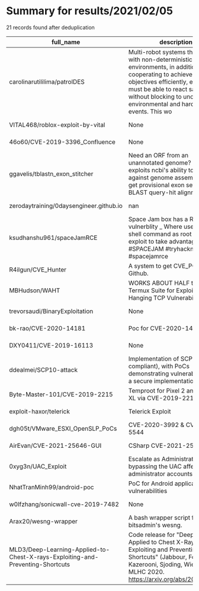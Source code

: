
# Summary for results/2021/02/05
    
21 records found after deduplication

| full_name | description | html_url | matched_list | matched_count | pushed_at | size | stargazers_count | language | forks_count |
|--------------------------------------------------------------------------------|------------------------------------------------------------------------------------------------------------------------------------------------------------------------------------------------------------------------------------------------------------------|---------------------------------------------------------------------------------------------------|-------------------------------------|-----------------|---------------------------|--------|--------------------|------------------|---------------|
| carolinarutililima/patrolDES | Multi-robot systems that interact with non-deterministic environments, in addition to cooperating to achieve global objectives efficiently, each robot must be able to react safely and without blocking to uncertain environmental and hardware events. This wo | https://github.com/carolinarutililima/patrolDES | ['exploit'] | 1 | 2021-02-05 15:08:07+00:00 | 752 | 0 | MATLAB | 0 |
| VITAL468/roblox-exploit-by-vital | None | https://github.com/VITAL468/roblox-exploit-by-vital | ['exploit'] | 1 | 2021-02-05 07:22:10+00:00 | 32 | 0 | | 0 |
| 46o60/CVE-2019-3396_Confluence | None | https://github.com/46o60/CVE-2019-3396_Confluence | ['cve-2'] | 1 | 2021-02-05 16:48:44+00:00 | 483 | 0 | Python | 0 |
| ggavelis/tblastn_exon_stitcher | Need an ORF from an unannotated genome? This script exploits ncbi's ability to tBLASTn against genome assemblies, to get provisional exon sets from BLAST query-hit alignments. | https://github.com/ggavelis/tblastn_exon_stitcher | ['exploit'] | 1 | 2021-02-05 15:38:47+00:00 | 91 | 0 | Jupyter Notebook | 0 |
| zerodaytraining/0daysengineer.github.io | nan | https://github.com/zerodaytraining/0daysengineer.github.io | ['0day'] | 1 | 2021-02-05 12:54:06+00:00 | 1 | 0 | HTML | 0 |
| ksudhanshu961/spaceJamRCE | Space Jam box has a RCE vulnerblity _ Where user can run shell command as root _ Use this exploit to take advantage of that #SPACEJAM #tryhackme #spacejamrce | https://github.com/ksudhanshu961/spaceJamRCE | ['exploit', 'rce'] | 2 | 2021-02-05 12:05:55+00:00 | 7652 | 0 | | 0 |
| R4ilgun/CVE_Hunter | A system to get CVE_POC from Github. | https://github.com/R4ilgun/CVE_Hunter | ['cve poc'] | 1 | 2021-02-05 11:55:13+00:00 | 1946 | 0 | Python | 0 |
| MBHudson/WAHT | WORKS ABOUT HALF the TIME: Termux Suite for Exploiting Low Hanging TCP Vulnerabilities | https://github.com/MBHudson/WAHT | ['exploit'] | 1 | 2021-02-05 09:40:55+00:00 | 1 | 0 | | 0 |
| trevorsaudi/BinaryExploitation | None | https://github.com/trevorsaudi/BinaryExploitation | ['exploit'] | 1 | 2021-02-05 10:18:19+00:00 | 5 | 2 | C | 0 |
| bk-rao/CVE-2020-14181 | Poc for CVE-2020-14181 | https://github.com/bk-rao/CVE-2020-14181 | ['cve poc', 'cve-2'] | 2 | 2021-02-05 07:50:35+00:00 | 2 | 2 | Python | 0 |
| DXY0411/CVE-2019-16113 | None | https://github.com/DXY0411/CVE-2019-16113 | ['cve-2'] | 1 | 2021-02-05 12:01:57+00:00 | 15 | 0 | Dockerfile | 0 |
| ddealmei/SCP10-attack | Implementation of SCP10 (semi-compliant), with PoCs demonstrating vulnerabilities and a secure implementation | https://github.com/ddealmei/SCP10-attack | ['attack poc', 'vulnerability poc'] | 2 | 2021-02-05 07:54:09+00:00 | 18336 | 1 | Java | 0 |
| Byte-Master-101/CVE-2019-2215 | Temproot for Pixel 2 and Pixel 2 XL via CVE-2019-2215 | https://github.com/Byte-Master-101/CVE-2019-2215 | ['cve-2'] | 1 | 2021-02-05 13:12:02+00:00 | 11 | 0 | C | 0 |
| exploit-haxor/telerick | Telerick Exploit | https://github.com/exploit-haxor/telerick | ['exploit'] | 1 | 2021-02-05 03:50:00+00:00 | 10 | 0 | Python | 0 |
| dgh05t/VMware_ESXI_OpenSLP_PoCs | CVE-2020-3992 & CVE-2019-5544 | https://github.com/dgh05t/VMware_ESXI_OpenSLP_PoCs | ['cve poc'] | 1 | 2021-02-05 06:40:50+00:00 | 4 | 22 | Python | 12 |
| AirEvan/CVE-2021-25646-GUI | CSharp CVE-2021-25646-GUI | https://github.com/AirEvan/CVE-2021-25646-GUI | ['cve-2'] | 1 | 2021-02-05 03:54:57+00:00 | 36 | 0 | C# | 0 |
| 0xyg3n/UAC_Exploit | Escalate as Administrator bypassing the UAC affecting administrator accounts only. | https://github.com/0xyg3n/UAC_Exploit | ['exploit'] | 1 | 2021-02-05 20:23:01+00:00 | 68 | 188 | C# | 46 |
| NhatTranMinh99/android-poc | PoC for Android application vulnerabilities | https://github.com/NhatTranMinh99/android-poc | ['vulnerability poc'] | 1 | 2021-02-05 07:50:39+00:00 | 58597 | 0 | Java | 0 |
| w0lfzhang/sonicwall-cve-2019-7482 | None | https://github.com/w0lfzhang/sonicwall-cve-2019-7482 | ['cve-2'] | 1 | 2021-02-05 08:59:43+00:00 | 5 | 3 | Python | 3 |
| Arax20/wesng-wrapper | A bash wrapper script for bitsadmin's wesng. | https://github.com/Arax20/wesng-wrapper | ['exploit'] | 1 | 2021-02-05 17:56:37+00:00 | 22 | 0 | Shell | 0 |
| MLD3/Deep-Learning-Applied-to-Chest-X-rays-Exploiting-and-Preventing-Shortcuts | Code release for "Deep Learning Applied to Chest X-Rays: Exploiting and Preventing Shortcuts" (Jabbour, Fouhey, Kazerooni, Sjoding, Wiens), MLHC 2020. https://arxiv.org/abs/2009.10132 | https://github.com/MLD3/Deep-Learning-Applied-to-Chest-X-rays-Exploiting-and-Preventing-Shortcuts | ['exploit'] | 1 | 2021-02-05 19:42:02+00:00 | 152 | 2 | Python | 1 |
